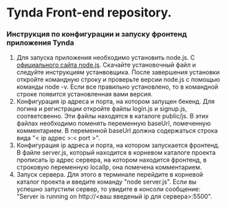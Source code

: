 # Tynda Front-end repository.
### Инструкция по конфигурации и запуску фронтенд приложения Tynda
1. Для запуска приложения необходимо установить node.js. С [официального сайта node.js](https://nodejs.org/en/download/prebuilt-installer). Скачайте установочный файл и следуйте инструкциям устанвовщика. После завершения установки откройте командную строку и проверьте версии node.js с помощью команды node -v. Если все правильно установлено, то в командной строке появится установленная вами версия.
2. Конфигурация ip адреса и порта, на котором запущен бекенд. Для логина и регистрации откройте файлы login.js и signup.js, соответсвенно. Эти файлы находятся в каталоге public/js. В этих файлах необходимо поменять переменную baseUrl, помеченную комментарием. В переменной baseUrl должна содержаться строка вида "< ip адрес >:< port >".
3. Конфигурация ip адреса и порта, на котором запускается фронтенд. В файле server.js, который находится в корневом каталоге проекта прописать ip адрес сервера, на котором находится фронтенд, в строковую переменную localIp, она помечена комментарием.
3. Запуск сервера. Для этого в терминале перейдите в корневой каталог проекта и введите команду "node server.js". Если вы успешно запустили сервер, то увидите в консоли сообщение: "Server is running on http://<ваш введеный ip для сервера>:5500".